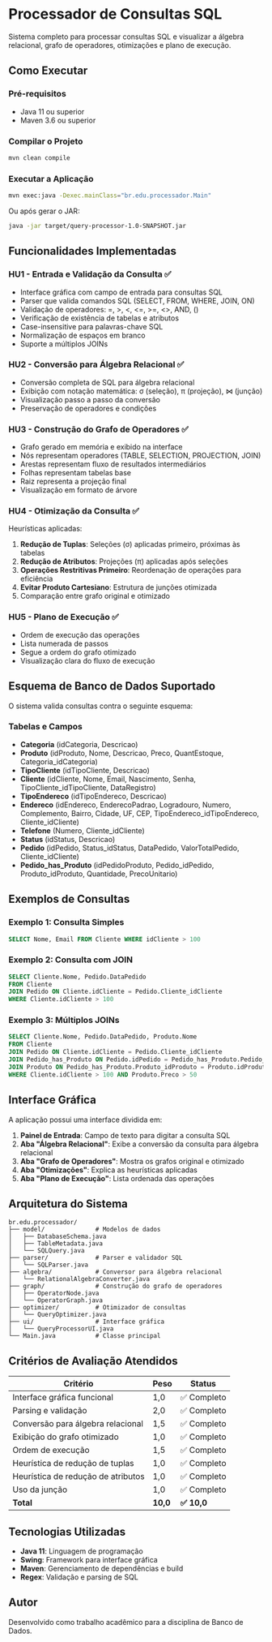 # Processador de Consultas SQL

Sistema completo para processar consultas SQL e visualizar a álgebra relacional, grafo de operadores, otimizações e plano de execução.

## Como Executar

### Pré-requisitos
- Java 11 ou superior
- Maven 3.6 ou superior

### Compilar o Projeto
```bash
mvn clean compile
```

### Executar a Aplicação
```bash
mvn exec:java -Dexec.mainClass="br.edu.processador.Main"
```

Ou após gerar o JAR:
```bash
java -jar target/query-processor-1.0-SNAPSHOT.jar
```

## Funcionalidades Implementadas

### HU1 - Entrada e Validação da Consulta ✅
- Interface gráfica com campo de entrada para consultas SQL
- Parser que valida comandos SQL (SELECT, FROM, WHERE, JOIN, ON)
- Validação de operadores: =, >, <, <=, >=, <>, AND, ()
- Verificação de existência de tabelas e atributos
- Case-insensitive para palavras-chave SQL
- Normalização de espaços em branco
- Suporte a múltiplos JOINs

### HU2 - Conversão para Álgebra Relacional ✅
- Conversão completa de SQL para álgebra relacional
- Exibição com notação matemática: σ (seleção), π (projeção), ⋈ (junção)
- Visualização passo a passo da conversão
- Preservação de operadores e condições

### HU3 - Construção do Grafo de Operadores ✅
- Grafo gerado em memória e exibido na interface
- Nós representam operadores (TABLE, SELECTION, PROJECTION, JOIN)
- Arestas representam fluxo de resultados intermediários
- Folhas representam tabelas base
- Raiz representa a projeção final
- Visualização em formato de árvore

### HU4 - Otimização da Consulta ✅
Heurísticas aplicadas:
1. **Redução de Tuplas**: Seleções (σ) aplicadas primeiro, próximas às tabelas
2. **Redução de Atributos**: Projeções (π) aplicadas após seleções
3. **Operações Restritivas Primeiro**: Reordenação de operações para eficiência
4. **Evitar Produto Cartesiano**: Estrutura de junções otimizada
5. Comparação entre grafo original e otimizado

### HU5 - Plano de Execução ✅
- Ordem de execução das operações
- Lista numerada de passos
- Segue a ordem do grafo otimizado
- Visualização clara do fluxo de execução

## Esquema de Banco de Dados Suportado

O sistema valida consultas contra o seguinte esquema:

### Tabelas e Campos

- **Categoria** (idCategoria, Descricao)
- **Produto** (idProduto, Nome, Descricao, Preco, QuantEstoque, Categoria_idCategoria)
- **TipoCliente** (idTipoCliente, Descricao)
- **Cliente** (idCliente, Nome, Email, Nascimento, Senha, TipoCliente_idTipoCliente, DataRegistro)
- **TipoEndereco** (idTipoEndereco, Descricao)
- **Endereco** (idEndereco, EnderecoPadrao, Logradouro, Numero, Complemento, Bairro, Cidade, UF, CEP, TipoEndereco_idTipoEndereco, Cliente_idCliente)
- **Telefone** (Numero, Cliente_idCliente)
- **Status** (idStatus, Descricao)
- **Pedido** (idPedido, Status_idStatus, DataPedido, ValorTotalPedido, Cliente_idCliente)
- **Pedido_has_Produto** (idPedidoProduto, Pedido_idPedido, Produto_idProduto, Quantidade, PrecoUnitario)

## Exemplos de Consultas

### Exemplo 1: Consulta Simples
```sql
SELECT Nome, Email FROM Cliente WHERE idCliente > 100
```

### Exemplo 2: Consulta com JOIN
```sql
SELECT Cliente.Nome, Pedido.DataPedido 
FROM Cliente 
JOIN Pedido ON Cliente.idCliente = Pedido.Cliente_idCliente 
WHERE Cliente.idCliente > 100
```

### Exemplo 3: Múltiplos JOINs
```sql
SELECT Cliente.Nome, Pedido.DataPedido, Produto.Nome 
FROM Cliente 
JOIN Pedido ON Cliente.idCliente = Pedido.Cliente_idCliente
JOIN Pedido_has_Produto ON Pedido.idPedido = Pedido_has_Produto.Pedido_idPedido
JOIN Produto ON Pedido_has_Produto.Produto_idProduto = Produto.idProduto
WHERE Cliente.idCliente > 100 AND Produto.Preco > 50
```

## Interface Gráfica

A aplicação possui uma interface dividida em:

1. **Painel de Entrada**: Campo de texto para digitar a consulta SQL
2. **Aba "Álgebra Relacional"**: Exibe a conversão da consulta para álgebra relacional
3. **Aba "Grafo de Operadores"**: Mostra os grafos original e otimizado
4. **Aba "Otimizações"**: Explica as heurísticas aplicadas
5. **Aba "Plano de Execução"**: Lista ordenada das operações

## Arquitetura do Sistema

```
br.edu.processador/
├── model/              # Modelos de dados
│   ├── DatabaseSchema.java
│   ├── TableMetadata.java
│   └── SQLQuery.java
├── parser/             # Parser e validador SQL
│   └── SQLParser.java
├── algebra/            # Conversor para álgebra relacional
│   └── RelationalAlgebraConverter.java
├── graph/              # Construção do grafo de operadores
│   ├── OperatorNode.java
│   └── OperatorGraph.java
├── optimizer/          # Otimizador de consultas
│   └── QueryOptimizer.java
├── ui/                 # Interface gráfica
│   └── QueryProcessorUI.java
└── Main.java           # Classe principal
```

## Critérios de Avaliação Atendidos

| Critério | Peso | Status |
|----------|------|--------|
| Interface gráfica funcional | 1,0 | ✅ Completo |
| Parsing e validação | 2,0 | ✅ Completo |
| Conversão para álgebra relacional | 1,5 | ✅ Completo |
| Exibição do grafo otimizado | 1,0 | ✅ Completo |
| Ordem de execução | 1,5 | ✅ Completo |
| Heurística de redução de tuplas | 1,0 | ✅ Completo |
| Heurística de redução de atributos | 1,0 | ✅ Completo |
| Uso da junção | 1,0 | ✅ Completo |
| **Total** | **10,0** | **✅ 10,0** |

## Tecnologias Utilizadas

- **Java 11**: Linguagem de programação
- **Swing**: Framework para interface gráfica
- **Maven**: Gerenciamento de dependências e build
- **Regex**: Validação e parsing de SQL

## Autor

Desenvolvido como trabalho acadêmico para a disciplina de Banco de Dados.
